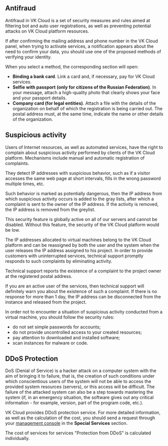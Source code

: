 ## Antifraud

Antifraud in VK Cloud is a set of security measures and rules aimed at filtering bot and auto user registrations, as well as preventing potential attacks on VK Cloud platform resources.

If after confirming the mailing address and phone number in the VK Cloud panel, when trying to activate services, a notification appears about the need to confirm your data, you should use one of the proposed methods of verifying your identity.

When you select a method, the corresponding section will open:

- **Binding a bank card**. Link a card and, if necessary, pay for VK Cloud services.
- **Selfie with passport** **(only for citizens of the Russian Federation)**. In your message, attach a high-quality photo that clearly shows your face and your passport details.
- **Company card (for legal entities)**. Attach a file with the details of the organization on behalf of which the registration is being carried out. The postal address must, at the same time, indicate the name or other details of the organization.

## Suspicious activity

Users of Internet resources, as well as automated services, have the right to complain about suspicious activity performed by clients of the VK Cloud platform. Mechanisms include manual and automatic registration of complaints.

They detect IP addresses with suspicious behavior, such as if a visitor accesses the same web page at short intervals, fills in the wrong password multiple times, etc.

Such behavior is marked as potentially dangerous, then the IP address from which suspicious activity occurs is added to the gray lists, after which a complaint is sent to the owner of the IP address. If the activity is removed, the IP address is removed from the greylist.

This security feature is globally active on all of our servers and cannot be disabled. Without this feature, the security of the VK Cloud platform would be low.

The IP addresses allocated to virtual machines belong to the VK Cloud platform and can be reassigned by both the user and the system when the user releases the IP address assigned to his project. In order to provide customers with uninterrupted services, technical support promptly responds to such complaints by eliminating activity.

<warn>

Technical support reports the existence of a complaint to the project owner at the registered postal address.

If you are an active user of the services, then technical support will definitely warn you about the existence of such a complaint. If there is no response for more than 1 day, the IP address can be disconnected from the instance and released from the project.

In order not to encounter a situation of suspicious activity conducted from a virtual machine, you should follow the security rules:

- do not set simple passwords for accounts;
- do not provide uncontrolled access to your created resources;
- pay attention to downloaded and installed software;
- scan instances for malware or code.

</warn>

## DDoS Protection

DoS (Denial of Service) is a hacker attack on a computer system with the aim of bringing it to failure, that is, the creation of such conditions under which conscientious users of the system will not be able to access the provided system resources (servers), or this access will be difficult. The failure of the attacked system can also be a step towards mastering the system (if, in an emergency situation, the software gives out any critical information - for example, version, part of the program code, etc.).

VK Cloud provides DDoS protection service. For more detailed information, as well as the calculation of the cost, you should send a request through your [management console](https://msk.cloud.vk.com/app/) in the **Special Services** section.

The cost of services for services "Protection from DDoS" is calculated individually.
